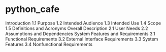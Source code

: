 # python_cafe
Introduction
1.1 Purpose
1.2 Intended Audience
1.3 Intended Use
1.4 Scope
1.5 Definitions and Acronyms
Overall Description
2.1 User Needs
2.2 Assumptions and Dependencies
System Features and Requirements
3.1 Functional Requirements
3.2 External Interface Requirements
3.3 System Features
3.4 Nonfunctional Requirements
